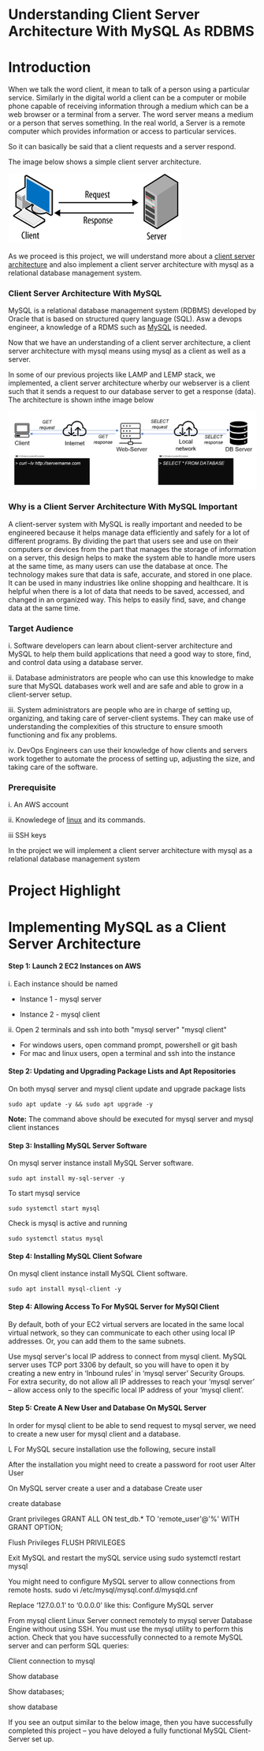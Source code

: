 # Understanding Client Server Architecture With MySQL As RDBMS

# Introduction
When we talk the word client, it mean to talk of a person using a particular service. Similarly in the digital world a client can be a  computer or mobile phone capable of receiving information through a medium which can be a web browser or a terminal from a server.
The word server means a medium or a person that serves something. In the real world, a Server is a remote computer which provides information or access to particular services.

So it can basically be said that a client requests and a server respond. 

The image below shows a simple client server architecture.

![cs](images/cs.png)

As we proceed is this project, we will understand more about a [client server architecture](https://en.wikipedia.org/wiki/Client%E2%80%93server_model) and also implement a client server architecture with mysql as a relational database management system.



### Client Server Architecture With MySQL

MySQL is a relational database management system (RDBMS) developed by Oracle that is based on structured query language (SQL). Asw a devops engineer, a knowledge of a RDMS such as [MySQL](https://en.wikipedia.org/wiki/MySQL) is needed.

Now that we have an understanding of a client server architecture, a client server architecture with mysql means using mysql as a client as well as a server.

In some of our previous projects like LAMP and LEMP stack, we implemented, a client server architecture wherby our webserver is a client such that it sends a request to our database server to get a response (data). The architecture is shown inthe image below

![cs2](images/cs2.png)


### Why is a  Client Server Architecture With MySQL Important

A client-server system with MySQL is really important and needed to be engineered because it helps manage data efficiently and safely for a lot of different programs. By dividing the part that users see and use on their computers or devices from the part that manages the storage of information on a server, this design helps to make the system able to handle more users at the same time, as many users can use the database at once. The technology makes sure that data is safe, accurate, and stored in one place. It can be used in many industries like online shopping and healthcare. It is helpful when there is a lot of data that needs to be saved, accessed, and changed in an organized way. This helps to easily find, save, and change data at the same time.

### Target Audience

i. Software developers can learn about client-server architecture and MySQL to help them build applications that need a good way to store, find, and control data using a database server.

ii. Database administrators are people who can use this knowledge to make sure that MySQL databases work well and are safe and able to grow in a client-server setup.

iii. System administrators are people who are in charge of setting up, organizing, and taking care of server-client systems. They can make use of understanding the complexities of this structure to ensure smooth functioning and fix any problems.

iv. DevOps Engineers can use their knowledge of how clients and servers work together to automate the process of setting up, adjusting the size, and taking care of the software.


### Prerequisite

i. An AWS account

ii. Knowledege of [linux](http://linuxcommand.org/lc3_lts0020.php) and its commands.

iii SSH keys


In the project we will implement a client server architecture with mysql as a relational database management system

# Project Highlight


# Implementing MySQL as a Client Server Architecture 

#### Step 1: Launch 2 EC2 Instances on AWS
i. Each instance should be named

- Instance 1 - mysql server

- Instance 2 - mysql client

ii. Open 2 terminals and ssh into both "mysql server" "mysql client"
- For windows users, open command prompt, powershell or git bash
- For mac and linux users, open a terminal and ssh into the instance

#### Step 2: Updating and Upgrading Package Lists and Apt Repositories
On both mysql server and mysql client update and upgrade package lists

    sudo apt update -y && sudo apt upgrade -y

**Note:** The command above should be executed for mysql server and mysql client instances

#### Step 3: Installing MySQL Server Software

On mysql server instance install MySQL Server software.

    sudo apt install my-sql-server -y

To start mysql service

    sudo systemctl start mysql

Check is mysql is active and running

    sudo systemctl status mysql

#### Step 4: Installing MySQL Client Sofware 
On mysql client instance install MySQL Client software.

    sudo apt install mysql-client -y

#### Step 4: Allowing Access To For MySQL Server for MySQl Client

By default, both of your EC2 virtual servers are located in the same local virtual network, so they can communicate to each other using local IP addresses.
Or, you can add them to the same subnets.

Use mysql server's local IP address to connect from mysql client. MySQL server uses TCP port 3306 by default, so you will have to open it by creating a new entry in ‘Inbound rules’ in ‘mysql server’ Security Groups. For extra security, do not allow all IP addresses to reach your ‘mysql server’ – allow access only to the specific local IP address of your ‘mysql client’.

#### Step 5: Create A New User and Database On MySQL Server 

In order for mysql client to be able to send request to mysql server, we need to create a new user for mysql client and a database.

L
For MySQL secure installation use the following,
secure install

After the installation you might need to create a password for root user
Alter User

On MySQL server create a user and a database
Create user

create database

Grant privileges
GRANT ALL ON test_db.* TO 'remote_user'@'%' WITH GRANT OPTION;

Flush Privileges
FLUSH PRIVILEGES

Exit MySQL and restart the mySQL service using
sudo systemctl restart mysql

You might need to configure MySQL server to allow connections from remote hosts.
sudo vi /etc/mysql/mysql.conf.d/mysqld.cnf

Replace ‘127.0.0.1’ to ‘0.0.0.0’ like this:
Configure MySQL server

From mysql client Linux Server connect remotely to mysql server Database Engine without using SSH. You must use the mysql utility to perform this action.
Check that you have successfully connected to a remote MySQL server and can perform SQL queries:

Client connection to mysql

Show database

Show databases;

show database

If you see an output similar to the below image, then you have successfully completed this project – you have deloyed a fully functional MySQL Client-Server set up.

